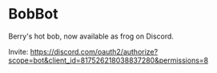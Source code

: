 # BobBot
Berry's hot bob, now available as frog on Discord. 

Invite: https://discord.com/oauth2/authorize?scope=bot&client_id=817526218038837280&permissions=8
